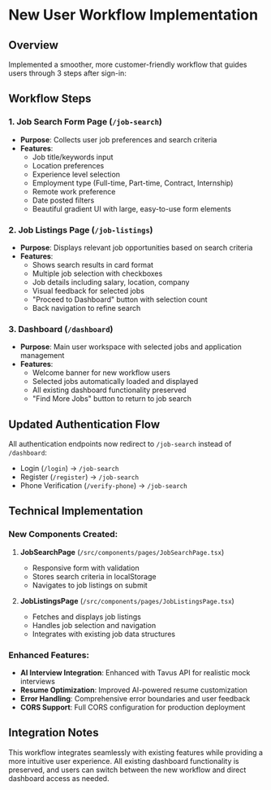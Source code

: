 # New User Workflow Implementation

## Overview
Implemented a smoother, more customer-friendly workflow that guides users through 3 steps after sign-in:

## Workflow Steps

### 1. Job Search Form Page (`/job-search`)
- **Purpose**: Collects user job preferences and search criteria
- **Features**:
  - Job title/keywords input
  - Location preferences
  - Experience level selection
  - Employment type (Full-time, Part-time, Contract, Internship)
  - Remote work preference
  - Date posted filters
  - Beautiful gradient UI with large, easy-to-use form elements

### 2. Job Listings Page (`/job-listings`)
- **Purpose**: Displays relevant job opportunities based on search criteria
- **Features**:
  - Shows search results in card format
  - Multiple job selection with checkboxes
  - Job details including salary, location, company
  - Visual feedback for selected jobs
  - "Proceed to Dashboard" button with selection count
  - Back navigation to refine search

### 3. Dashboard (`/dashboard`)
- **Purpose**: Main user workspace with selected jobs and application management
- **Features**:
  - Welcome banner for new workflow users
  - Selected jobs automatically loaded and displayed
  - All existing dashboard functionality preserved
  - "Find More Jobs" button to return to job search

## Updated Authentication Flow

All authentication endpoints now redirect to `/job-search` instead of `/dashboard`:
- Login (`/login`) → `/job-search`
- Register (`/register`) → `/job-search`
- Phone Verification (`/verify-phone`) → `/job-search`

## Technical Implementation

### New Components Created:
1. **JobSearchPage** (`/src/components/pages/JobSearchPage.tsx`)
   - Responsive form with validation
   - Stores search criteria in localStorage
   - Navigates to job listings on submit

2. **JobListingsPage** (`/src/components/pages/JobListingsPage.tsx`)
   - Fetches and displays job listings
   - Handles job selection and navigation
   - Integrates with existing job data structures

### Enhanced Features:
- **AI Interview Integration**: Enhanced with Tavus API for realistic mock interviews
- **Resume Optimization**: Improved AI-powered resume customization
- **Error Handling**: Comprehensive error boundaries and user feedback
- **CORS Support**: Full CORS configuration for production deployment

## Integration Notes

This workflow integrates seamlessly with existing features while providing a more intuitive user experience. All existing dashboard functionality is preserved, and users can switch between the new workflow and direct dashboard access as needed.
